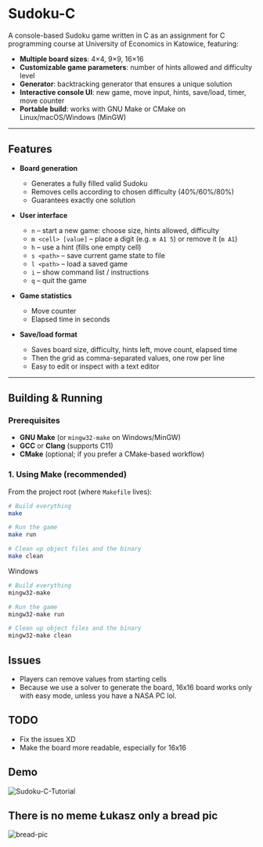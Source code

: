 # Sudoku-C

A console-based Sudoku game written in C as an assignment for C programming course at University of Economics in Katowice, featuring:

- **Multiple board sizes**: 4×4, 9×9, 16×16  
- **Customizable game parameters**: number of hints allowed and difficulty level  
- **Generator**: backtracking generator that ensures a unique solution  
- **Interactive console UI**: new game, move input, hints, save/load, timer, move counter  
- **Portable build**: works with GNU Make or CMake on Linux/macOS/Windows (MinGW)

---

## Features

- **Board generation**  
  - Generates a fully filled valid Sudoku  
  - Removes cells according to chosen difficulty (40%/60%/80%)  
  - Guarantees exactly one solution

- **User interface**  
  - `n` – start a new game: choose size, hints allowed, difficulty  
  - `m <cell> [value]` – place a digit (e.g. `m A1 5`) or remove it (`m A1`)  
  - `h` – use a hint (fills one empty cell)  
  - `s <path>` – save current game state to file  
  - `l <path>` – load a saved game  
  - `i` – show command list / instructions  
  - `q` – quit the game

- **Game statistics**  
  - Move counter  
  - Elapsed time in seconds  

- **Save/load format**  
  - Saves board size, difficulty, hints left, move count, elapsed time  
  - Then the grid as comma-separated values, one row per line  
  - Easy to edit or inspect with a text editor

---

## Building & Running

### Prerequisites

- **GNU Make** (or `mingw32-make` on Windows/MinGW)  
- **GCC** or **Clang** (supports C11)  
- **CMake** (optional; if you prefer a CMake-based workflow)  

### 1. Using Make (recommended)

From the project root (where `Makefile` lives):

```bash
# Build everything
make

# Run the game
make run

# Clean up object files and the binary
make clean
```

Windows
```bash
# Build everything
mingw32-make

# Run the game
mingw32-make run

# Clean up object files and the binary
mingw32-make clean
```

## Issues
- Players can remove values from starting cells
- Because we use a solver to generate the board, 16x16 board works only with easy mode, unless you have a NASA PC lol.

## TODO 
- Fix the issues XD
- Make the board more readable, especially for 16x16

## Demo
![Sudoku-C-Tutorial](https://github.com/user-attachments/assets/1c97c361-7721-43ce-88b6-073fb6c6f6ca)

## There is no meme Łukasz only a bread pic 

![bread-pic](https://github.com/user-attachments/assets/e4e341ae-cc66-4cf4-829d-eaec0a447300)
